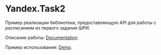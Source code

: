 # Yandex.Task2
Пример реализации библиотеки, предоставляющую API для работы с расписанием из первого задания ШРИ.

Описание работы:
[Documentation](https://ego7000.github.io/entrance-task-2/).

Пример использования:
[Demo](https://ego7000.github.io/entrance-task-2/example.html).
